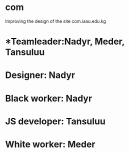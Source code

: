# com
Improving the design of the site com.iaau.edu.kg
# *Teamleader:Nadyr, Meder, Tansuluu 
# Designer: Nadyr
# Black worker: Nadyr
# JS developer: Tansuluu
# White worker: Meder
